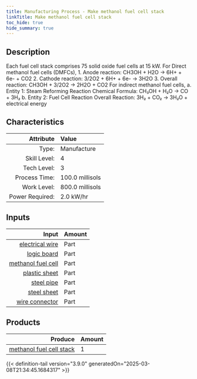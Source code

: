 ```yaml
---
title: Manufacturing Process - Make methanol fuel cell stack
linkTitle: Make methanol fuel cell stack
toc_hide: true
hide_summary: true
---
```

<!-- This is generated by the MarsSim HelpGenertor, do not edit. -->

## Description
&#10;&#9;&#9;&#9;Each fuel cell stack comprises 75 solid oxide fuel cells at 15 kW.&#10;&#9;&#9;&#9;&#10;&#9;&#9;&#9;For Direct methanol fuel cells (DMFCs),&#10;&#9;&#9;&#9;1. Anode reaction: CH3OH + H2O → 6H+ + 6e- + CO2&#10;&#9;&#9;&#9;2. Cathode reaction: 3/2O2 + 6H+ + 6e- → 3H2O&#10;&#9;&#9;&#9;3. Overall reaction: CH3OH + 3/2O2 → 2H2O + CO2&#10;&#10;&#9;&#9;&#9;For indirect methanol fuel cells,&#10;&#9;&#9;&#9;a. Entity 1: Steam Reforming Reaction&#10;&#9;&#9;&#9;&#9;Chemical Formula: CH₃OH + H₂O → CO + 3H₂&#10;&#9;&#9;&#9;b. Entity 2: Fuel Cell Reaction&#10;&#9;&#9;&#9;&#9;Overall Reaction: 3H₂ + CO₂ → 3H₂O + electrical energy&#10;&#9;&#9;&#9;&#9;&#10;&#9;&#9;

## Characteristics

| Attribute      | Value |
|--------:|:------|
|Type:|Manufacture|
|Skill Level:|4|
|Tech Level:|3|
|Process Time:|100.0 millisols|
|Work Level:|800.0 millisols|
|Power Required:|2.0 kW/hr|

## Inputs

| Input      | Amount |
|--------:|:------|
|[electrical wire](/docs/definitions/part/electrical-wire)|Part|20|
|[logic board](/docs/definitions/part/logic-board)|Part|1|
|[methanol fuel cell](/docs/definitions/part/methanol-fuel-cell)|Part|75|
|[plastic sheet](/docs/definitions/part/plastic-sheet)|Part|1|
|[steel pipe](/docs/definitions/part/steel-pipe)|Part|2|
|[steel sheet](/docs/definitions/part/steel-sheet)|Part|1|
|[wire connector](/docs/definitions/part/wire-connector)|Part|5|

## Products


| Produce      | Amount |
|--------:|:------|
|[methanol fuel cell stack](/docs/definitions/part/methanol-fuel-cell-stack)|1|



{{< definition-tail version="3.9.0" generatedOn="2025-03-08T21:34:45.1684317" >}}



